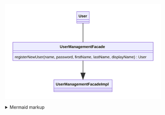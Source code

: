 <!-- generated by mermaid compile action - START -->
![~mermaid diagram 1~](/diagrams/src_site_signup-md-1.svg)
<details>
  <summary>Mermaid markup</summary>

```mermaid
classDiagram
    direction LR
    class User
    class UserManagementFacade {
        registerNewUser(name, password, firstName, lastName, displayName) User
    }
    class UserManagementFacadeImpl
    UserManagementFacade --|> UserManagementFacadeImpl
    User -- UserManagementFacade
```

</details>
<!-- generated by mermaid compile action - END -->
